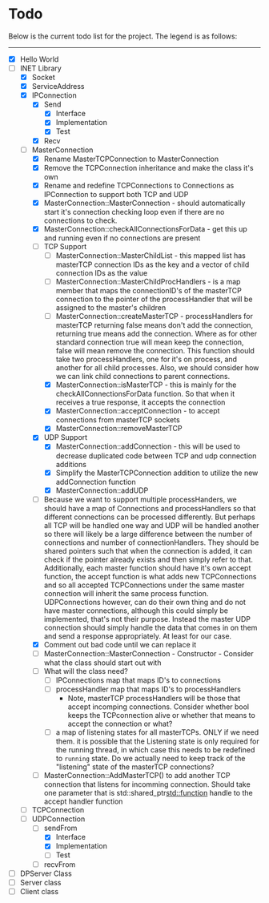 # Todo

Below is the current todo list for the project. The legend is as follows:

----------------------------


- [x] Hello World
- [ ] INET Library
	- [x] Socket
	- [x] ServiceAddress
	- [x] IPConnection
	  - [x] Send
	    - [x] Interface
		- [x] Implementation
		- [x] Test
	  - [x] Recv
	- [ ] MasterConnection
	  - [x] Rename MasterTCPConnection to MasterConnection
	  - [x] Remove the TCPConnection inheritance and make the class it's own
	  - [x] Rename and redefine TCPConnections to Connections as IPConnection
		to support both TCP and UDP
	  - [x] MasterConnection::MasterConnection - should automatically start
		it's connection checking loop even if there are no connections to
		check.
	  - [x] MasterConnection::checkAllConnectionsForData - get this up and
		running even if no connections are present
	  - [ ] TCP Support
		- [ ] MasterConnection::MasterChildList - this mapped list has
		  masterTCP connection IDs as the key and a vector of child connection
		  IDs as the value
		- [ ] MasterConnection::MasterChildProcHandlers - is a map member that
		  maps the connectionID's of the masterTCP connection to the pointer
		  of the processHandler that will be assigned to the master's children
	    - [ ] MasterConnection::createMasterTCP - processHandlers for
		  masterTCP returning false means don't add the connection, returning
		  true means add the connection. Where as for other standard
		  connection true will mean keep the connection, false will mean
		  remove the connection. This function should take two
		  processHandlers, one for it's on process, and another for all child
		  processes. Also, we should consider how we can link child
		  connections to parent connections.
		- [x] MasterConnection::isMasterTCP - this is mainly for the
		  checkAllConnectionsForData function. So that when it receives a true
		  response, it accepts the connection
		- [x] MasterConnection::acceptConnection - to accept connections from
		  masterTCP sockets
		- [x] MasterConnection::removeMasterTCP
	  - [x] UDP Support
	    - [x] MasterConnection::addConnection - this will be used to decrease
		duplicated code between TCP and udp connection additions
		- [x] Simplify the MasterTCPConnection addition to utilize the new
		addConnection function
		- [x] MasterConnection::addUDP
	  - [ ] Because we want to support multiple processHanders, we should have
		a map of Connections and processHandlers so that different connections
		can be processed differently. But perhaps all TCP will be handled one
		way and UDP will be handled another so there will likely be a large
		difference between the number of connections and number of
		connectionHandlers. They should be shared pointers such that when the
		connection is added, it can check if the pointer already exists and
		then simply refer to that. Additionally, each master function should
		have it's own accept function, the accept function is what adds new
		TCPConnections and so all accepted TCPConnections under the same
		master connection will inherit the same process function.
		UDPConnections however, can do their own thing and do not have master
		connections, although this could simply be implemented, that's not
		their purpose. Instead the master UDP connection should simply handle
		the data that comes in on them and send a response appropriately. At
		least for our case.
	  - [x] Comment out bad code until we can replace it
	  - [ ] MasterConnection::MasterConnection - Constructor - Consider what
		the class should start out with
	  - [ ] What will the class need?
	    - [ ] IPConnections map that maps ID's to connections
		- [ ] processHandler map that maps ID's to processHandlers
		  - Note, masterTCP processHandlers will be those that accept
			incomping connections. Consider whether bool keeps the
			TCPconnection alive or whether that means to accept the connection
			or what?
		- [ ] a map of listening states for all masterTCPs. ONLY if we need
		  them. it is possible that the Listening state is only required for
		  the running thread, in which case this needs to be redefined to
		  `running` state. Do we actually need to keep track of the
		  "listening" state of the masterTCP connections?
	  - [ ] MasterConnection::AddMasterTCP() to add another TCP connection
		that listens for incomming connection. Should take one parameter that
		is std::shared_ptr<std::function> handle to the accept handler function
	- [ ] TCPConnection
	- [ ] UDPConnection
	  - [ ] sendFrom
		- [x] Interface
		- [x] Implementation
		- [ ] Test
	  - [ ] recvFrom
- [ ] DPServer Class
- [ ] Server class
- [ ] Client class

